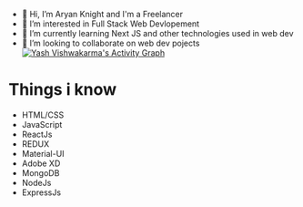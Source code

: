- 👋 Hi, I’m Aryan Knight and I'm a Freelancer
- 👀 I’m interested in Full Stack Web Devlopement
- 🌱 I’m currently learning Next JS and other technologies used in web dev
- 💞️ I’m looking to collaborate on web dev pojects
<a href="https://github.com/aryanknight/aryanknight/blob/main/README.md"><img alt="Yash Vishwakarma's Activity Graph" src="https://activity-graph.herokuapp.com/graph?username=aryanknight&bg_color=0D1117&color=5BCDEC&line=5BCDEC&point=FFFFFF&hide_border=true" /></a>
# Things i know

- HTML/CSS
- JavaScript
- ReactJs
- REDUX
- Material-UI
- Adobe XD
- MongoDB
- NodeJs
- ExpressJs
